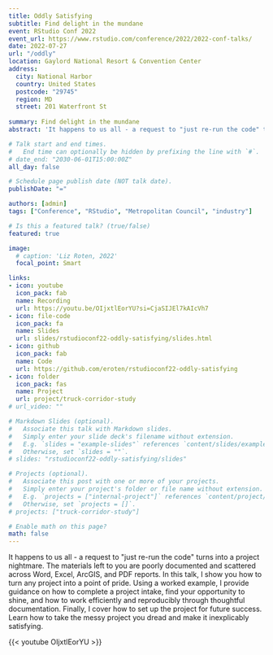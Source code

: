 ```yaml
---
title: Oddly Satisfying
subtitle: Find delight in the mundane
event: RStudio Conf 2022
event_url: https://www.rstudio.com/conference/2022/2022-conf-talks/
date: 2022-07-27
url: "/oddly"
location: Gaylord National Resort & Convention Center
address:
  city: National Harbor
  country: United States
  postcode: "29745"
  region: MD
  street: 201 Waterfront St
 
summary: Find delight in the mundane
abstract: 'It happens to us all - a request to "just re-run the code" turns into a project nightmare. The materials left to you are poorly documented and scattered across Word, Excel, ArcGIS, and PDF reports. In this talk, I show you how to turn any project into a point of pride. Using a worked example, I provide guidance on how to complete a project intake, find your opportunity to shine, and how to work efficiently and reproducibly through thoughtful documentation. Finally, I cover how to set up the project for future success. Learn how to take the messy project you dread and make it inexplicably satisfying.'

# Talk start and end times.
#   End time can optionally be hidden by prefixing the line with `#`.
# date_end: "2030-06-01T15:00:00Z"
all_day: false

# Schedule page publish date (NOT talk date).
publishDate: "="

authors: [admin]
tags: ["Conference", "RStudio", "Metropolitan Council", "industry"]

# Is this a featured talk? (true/false)
featured: true

image:
  # caption: 'Liz Roten, 2022'
  focal_point: Smart

links:
- icon: youtube
  icon_pack: fab
  name: Recording
  url: https://youtu.be/OIjxtlEorYU?si=CjaSIJEl7kAIcVh7
- icon: file-code
  icon_pack: fa
  name: Slides
  url: slides/rstudioconf22-oddly-satisfying/slides.html
- icon: github
  icon_pack: fab
  name: Code
  url: https://github.com/eroten/rstudioconf22-oddly-satisfying
- icon: folder
  icon_pack: fas
  name: Project
  url: project/truck-corridor-study
# url_video: ""

# Markdown Slides (optional).
#   Associate this talk with Markdown slides.
#   Simply enter your slide deck's filename without extension.
#   E.g. `slides = "example-slides"` references `content/slides/example-slides.md`.
#   Otherwise, set `slides = ""`.
# slides: "rstudioconf22-oddly-satisfying/slides"

# Projects (optional).
#   Associate this post with one or more of your projects.
#   Simply enter your project's folder or file name without extension.
#   E.g. `projects = ["internal-project"]` references `content/project/deep-learning/index.md`.
#   Otherwise, set `projects = []`.
# projects: ["truck-corridor-study"]

# Enable math on this page?
math: false
---
```


It happens to us all - a request to "just re-run the code" turns into a project nightmare. The materials left to you are poorly documented and scattered across Word, Excel, ArcGIS, and PDF reports. In this talk, I show you how to turn any project into a point of pride. Using a worked example, I provide guidance on how to complete a project intake, find your opportunity to shine, and how to work efficiently and reproducibly through thoughtful documentation. Finally, I cover how to set up the project for future success. Learn how to take the messy project you dread and make it inexplicably satisfying.


{{< youtube OIjxtlEorYU >}}

